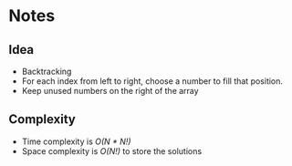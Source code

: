 # Notes

## Idea
* Backtracking
* For each index from left to right, choose a number to fill that position.
* Keep unused numbers on the right of the array

## Complexity
* Time complexity is *O(N * N!)*
* Space complexity is *O(N!)* to store the solutions
